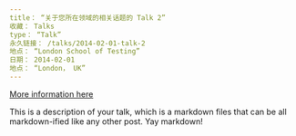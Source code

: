 ```yaml
---
title： “关于您所在领域的相关话题的 Talk 2”
收藏： Talks
type： “Talk”
永久链接： /talks/2014-02-01-talk-2
地点： “London School of Testing”
日期： 2014-02-01
地点： “London， UK”
---
```


[More information here](http://example2.com)

This is a description of your talk, which is a markdown files that can be all markdown-ified like any other post. Yay markdown!
